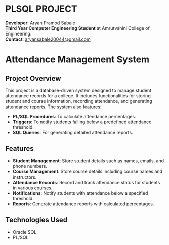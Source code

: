 # PLSQL PROJECT
**Developer**: Aryan Pramod Sabale  
**Third Year Computer Engineering Student** at Amrutvahini College of Engineering.  
**Contact**: aryansabale20044@gmail.com  
# Attendance Management System

## Project Overview
This project is a database-driven system designed to manage student attendance records for a college. It includes functionalities for storing student and course information, recording attendance, and generating attendance reports. The system also features:

- **PL/SQL Procedures**: To calculate attendance percentages.
- **Triggers**: To notify students falling below a predefined attendance threshold.
- **SQL Queries**: For generating detailed attendance reports.

## Features
- **Student Management**: Store student details such as names, emails, and phone numbers.
- **Course Management**: Store course details including course names and instructors.
- **Attendance Records**: Record and track attendance status for students in various courses.
- **Notifications**: Notify students with attendance below a specified threshold.
- **Reports**: Generate attendance reports with calculated percentages.

## Technologies Used
- Oracle SQL
- PL/SQL


